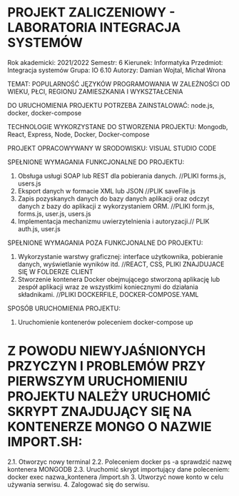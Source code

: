 # PROJEKT ZALICZENIOWY - LABORATORIA INTEGRACJA SYSTEMÓW

Rok akademicki: 2021/2022
Semestr: 6
Kierunek: Informatyka
Przedmiot: Integracja systemów
Grupa: IO 6.10
Autorzy: Damian Wojtal, Michał Wrona

TEMAT: POPULARNOŚĆ JĘZYKÓW PROGRAMOWANIA W ZALEŻNOŚCI OD WIEKU, PŁCI, REGIONU ZAMIESZKANIA I WYKSZTAŁCENIA


DO URUCHOMIENIA PROJEKTU POTRZEBA ZAINSTALOWAĆ:
node.js, docker, docker-compose

TECHNOLOGIE WYKORZYSTANE DO STWORZENIA PROJEKTU:
Mongodb, React, Express, Node, Docker, Docker-compose

PROJEKT OPRACOWYWANY W SRODOWISKU: VISUAL STUDIO CODE

SPEŁNIONE WYMAGANIA FUNKCJONALNE DO PROJEKTU:

1. Obsługa usługi SOAP lub REST dla pobierania danych. //PLIKI forms.js, users.js
2. Eksport danych w formacie XML lub JSON //PLIK saveFile.js
3. Zapis pozyskanych danych do bazy danych aplikacji oraz odczyt danych z bazy do aplikacji z wykorzystaniem ORM. //PLIKI form.js, forms.js, user.js, users.js
4. Implementacja mechanizmu uwierzytelnienia i autoryzacji.// PLIK auth.js, user.js

SPEŁNIONE WYMAGANIA POZA FUNKCJONALNE DO PROJEKTU:

1. Wykorzystanie warstwy graficznej: interface użytkownika, pobieranie danych, wyświetlanie wyników itd. //REACT, CSS, PLIKI ZNAJDUJACE SIĘ W FOLDERZE CLIENT
2. Stworzenie kontenera Docker obejmującego stworzoną aplikację lub zespół aplikacji wraz ze wszystkimi koniecznymi do działania składnikami. //PLIKI DOCKERFILE, DOCKER-COMPOSE.YAML

SPOSÓB URUCHOMIENIA PROJEKTU:
1. Uruchomienie kontenerów poleceniem docker-compose up
# Z POWODU NIEWYJAŚNIONYCH PRZYCZYN I PROBLEMÓW PRZY PIERWSZYM URUCHOMIENIU PROJEKTU NALEŻY URUCHOMIĆ SKRYPT ZNAJDUJĄCY SIĘ NA KONTENERZE MONGO O NAZWIE IMPORT.SH:
2.1. Otworzyc nowy terminal
2.2. Poleceniem docker ps -a sprawdzić nazwę kontenera MONGODB
2.3. Uruchomić skrypt importujący dane poleceniem: docker exec nazwa_kontenera /import.sh
3. Utworzyć nowe konto w celu używania serwisu.
4. Zalogować się do serwisu.
